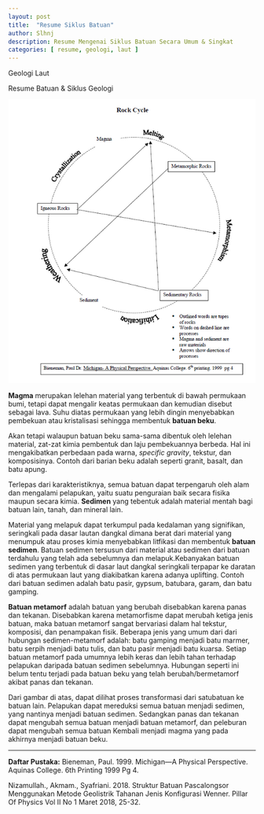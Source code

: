 ```yaml
---
layout: post
title:  "Resume Siklus Batuan"
author: Slhnj
description: Resume Mengenai Siklus Batuan Secara Umum & Singkat
categories: [ resume, geologi, laut ]
---
```


Geologi Laut

Resume Batuan & Siklus Geologi

![Siklus Batuan](/img/reviwe/geo/siklusbatuan.png) <br>

**Magma** merupakan lelehan material yang terbentuk di bawah permukaan bumi, tetapi dapat mengalir keatas permukaan dan kemudian disebut sebagai lava. Suhu diatas permukaan yang lebih dingin menyebabkan pembekuan atau kristalisasi sehingga membentuk **batuan beku**.

Akan tetapi walaupun batuan beku sama-sama dibentuk oleh lelehan material, zat-zat kimia pembentuk dan laju pembekuannya berbeda. Hal ini mengakibatkan perbedaan pada warna, *specific gravity*, tekstur, dan komposisinya. Contoh dari barian beku adalah seperti granit, basalt, dan batu apung.
	
Terlepas dari karakteristiknya, semua batuan dapat terpengaruh oleh alam dan mengalami pelapukan, yaitu suatu penguraian baik secara fisika maupun secara kimia. **Sedimen** yang tebentuk adalah material mentah bagi batuan lain, tanah, dan mineral lain.

Material yang melapuk dapat terkumpul pada kedalaman yang signifikan, seringkali pada dasar lautan dangkal dimana berat dari material yang menumpuk atau proses kimia menyebabkan litfikasi dan membentuk **batuan sedimen**. Batuan sedimen tersusun dari material atau sedimen dari batuan terdahulu yang telah ada sebelumnya dan melapuk.Kebanyakan batuan sedimen yang terbentuk di dasar laut dangkal seringkali terpapar ke daratan di atas permukaan laut yang diakibatkan karena adanya uplifting. Contoh dari batuan sedimen adalah batu pasir, gypsum, batubara, garam, dan batu gamping.
	
**Batuan metamorf** adalah batuan yang berubah disebabkan karena panas dan tekanan. Disebabkan karena metamorfisme dapat merubah ketiga jenis batuan, maka batuan metamorf sangat bervariasi dalam hal tekstur, komposisi, dan penampakan fisik. Beberapa jenis yang umum dari dari hubungan sedimen-metamorf adalah: batu gamping menjadi batu marmer, batu serpih menjadi batu tulis, dan batu pasir menjadi batu kuarsa. Setiap batuan metamorf pada umumnya lebih keras dan lebih tahan terhadap pelapukan daripada batuan sedimen sebelumnya. Hubungan seperti ini belum tentu terjadi pada batuan beku yang telah berubah/bermetamorf akibat panas dan tekanan.



Dari gambar di atas, dapat dilihat proses transformasi dari satubatuan ke batuan lain. Pelapukan dapat mereduksi semua batuan menjadi sedimen, yang nantinya menjadi batuan sedimen. Sedangkan panas dan tekanan dapat mengubah semua batuan menjadi batuan metamorf, dan peleburan dapat mengubah semua batuan Kembali menjadi magma yang pada akhirnya menjadi batuan beku.

___
**Daftar Pustaka:**
Bieneman, Paul. 1999. Michigan—A Physical Perspective. Aquinas College. 6th Printing 1999 Pg 4.

Nizamullah., Akmam., Syafriani. 2018. Struktur Batuan Pascalongsor Menggunakan Metode Geolistrik Tahanan Jenis Konfigurasi Wenner. Pillar Of Physics Vol II No 1 Maret 2018, 25-32.
